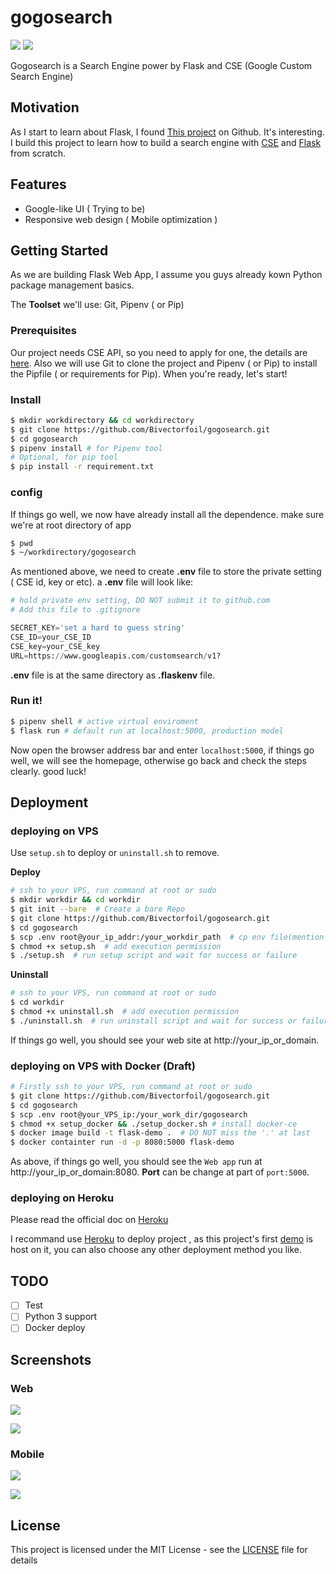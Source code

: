 # gogosearch
![](https://img.shields.io/badge/python-2.7%2B-blue.svg) ![](https://img.shields.io/badge/Flask-1.0.2-orange.svg)

Gogosearch is a Search Engine power by Flask and CSE (Google Custom Search Engine)

## Motivation

As I start to learn about Flask, I found [This project](https://github.com/yrq110/TinyGoogle) on Github. It's interesting. I build this project to learn how to build a search engine with [CSE](https://developers.google.com/custom-search/v1/overview) and [Flask](http://flask.pocoo.org/docs/1.0/) from scratch.

## Features

- Google-like UI ( Trying to be)
- Responsive web design ( Mobile optimization )

## Getting Started

As we are building Flask Web App, I assume you guys already kown Python package management basics.

The **Toolset** we'll use: Git, Pipenv ( or Pip)

### Prerequisites

Our project needs CSE API, so you need to apply for one, the details are [here](https://developers.google.com/custom-search/v1/overview). Also we will use Git to clone the project and Pipenv ( or Pip) to install the Pipfile ( or requirements for Pip). When you're ready, let's start!

### Install

```bash
$ mkdir workdirectory && cd workdirectory
$ git clone https://github.com/Bivectorfoil/gogosearch.git
$ cd gogosearch
$ pipenv install # for Pipenv tool
# Optional, for pip tool
$ pip install -r requirement.txt
```

### config

If things go well, we now have already install all the dependence. make sure we're at root directory of app

```bash
$ pwd
$ ~/workdirectory/gogosearch
```

As mentioned above, we need to create **.env** file to store the private setting ( CSE id, key or etc). a **.env** file will look like:

```python
# hold private env setting, DO NOT submit it to github.com
# Add this file to .gitignore

SECRET_KEY='set a hard to guess string'
CSE_ID=your_CSE_ID
CSE_key=your_CSE_key
URL=https://www.googleapis.com/customsearch/v1?
```

**.env** file is at the same directory as **.flaskenv** file.

### Run it!

```bash
$ pipenv shell # active virtual enviroment
$ flask run # default run at localhost:5000, production model
```

Now open the browser address bar and enter `localhost:5000`, if things go well, we will see the homepage, otherwise go back and check the steps clearly. good luck!

## Deployment

### deploying on VPS

Use `setup.sh` to deploy or `uninstall.sh` to remove. 

**Deploy**

```bash
# ssh to your VPS, run command at root or sudo
$ mkdir workdir && cd workdir
$ git init --bare  # Create a bare Repo
$ git clone https://github.com/Bivectorfoil/gogosearch.git
$ cd gogosearch
$ scp .env root@your_ip_addr:/your_workdir_path  # cp env file(mention above) to VPS
$ chmod +x setup.sh  # add execution permission
$ ./setup.sh  # run setup script and wait for success or failure
```

**Uninstall**

```bash
# ssh to your VPS, run command at root or sudo
$ cd workdir
$ chmod +x uninstall.sh  # add execution permission
$ ./uninstall.sh  # run uninstall script and wait for success or failure
```

If things go well, you should see your web site at http://your_ip_or_domain.

### deploying on VPS with Docker (Draft)

```bash
# Firstly ssh to your VPS, run command at root or sudo
$ git clone https://github.com/Bivectorfoil/gogosearch.git
$ cd gogosearch
$ scp .env root@your_VPS_ip:/your_work_dir/gogosearch
$ chmod +x setup_docker && ./setup_docker.sh # install docker-ce
$ docker image build -t flask-demo .  # DO NOT miss the '.' at last
$ docker containter run -d -p 8080:5000 flask-demo
```

As above, if things go well, you should see the `Web app` run at http://your_ip_or_domain:8080.  **Port** can be change at part of  `port:5000`.

### deploying on Heroku

Please read the official doc on [Heroku](https://devcenter.heroku.com/articles/getting-started-with-python)

I recommand use [Heroku](https://www.heroku.com/) to deploy project , as this project's first [demo](https://gogoso.herokuapp.com/) is host on it, you can also choose any other deployment method you like.

## TODO

- [ ] Test
- [ ] Python 3 support
- [ ] Docker deploy

## Screenshots

### Web

![](./images/web-home.png)

![](./images/web-result.png)

### Mobile

![](./images/mobile-home.png)

![](./images/mobile-result.png)

## License

This project is licensed under the MIT License - see the [LICENSE](./LICENSE) file for details
